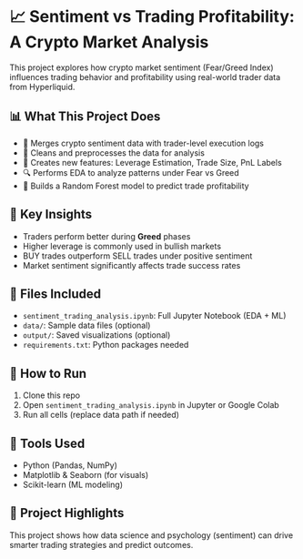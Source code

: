 # 📈 Sentiment vs Trading Profitability: A Crypto Market Analysis

This project explores how crypto market sentiment (Fear/Greed Index) influences trading behavior and profitability using real-world trader data from Hyperliquid.

## 📊 What This Project Does

- 📅 Merges crypto sentiment data with trader-level execution logs
- 🧹 Cleans and preprocesses the data for analysis
- 🧠 Creates new features: Leverage Estimation, Trade Size, PnL Labels
- 🔍 Performs EDA to analyze patterns under Fear vs Greed
- 🤖 Builds a Random Forest model to predict trade profitability

## 🧠 Key Insights

- Traders perform better during **Greed** phases
- Higher leverage is commonly used in bullish markets
- BUY trades outperform SELL trades under positive sentiment
- Market sentiment significantly affects trade success rates

## 📁 Files Included

- `sentiment_trading_analysis.ipynb`: Full Jupyter Notebook (EDA + ML)
- `data/`: Sample data files (optional)
- `output/`: Saved visualizations (optional)
- `requirements.txt`: Python packages needed

## 🚀 How to Run

1. Clone this repo
2. Open `sentiment_trading_analysis.ipynb` in Jupyter or Google Colab
3. Run all cells (replace data path if needed)

## 📌 Tools Used

- Python (Pandas, NumPy)
- Matplotlib & Seaborn (for visuals)
- Scikit-learn (ML modeling)

## 🔗 Project Highlights

This project shows how data science and psychology (sentiment) can drive smarter trading strategies and predict outcomes.
